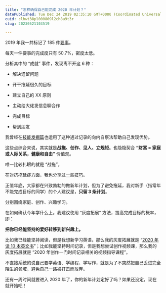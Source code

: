 ```yaml
---
title: "怎样确保自己能完成 2020 年计划？"
datePublished: Tue Dec 24 2019 02:35:10 GMT+0000 (Coordinated Universal Time)
cuid: clhwt38pl000809l2ch8u9t3r
slug: 20230521103519

---
```


2019 年我一共标记了 185 件[要事](http://mp.weixin.qq.com/s?__biz=MzI3MzU5MDA1OQ==&mid=2247485843&idx=1&sn=0aba6abf0fb296ace0edbcfe3a8563d1&chksm=eb21bbd7dc5632c1c47c76bfed522495b7e8dca332a332656cf3567096869bf0689853e783c9&scene=21#wechat_redirect)。

每天一件要事的完成度只有 50.7%，密度太低。

分析其中的 “成就” 事件，发现离不开这 6 种：

* 解决遗留问题
    
* 开干拖延很久的目标
    
* 建立自己的 XX 原则
    
* 主动给大佬发信息聊合作
    
* 完成目标
    
* 帮到朋友
    

我曾经在[技能发掘篇](http://mp.weixin.qq.com/s?__biz=MzI3MzU5MDA1OQ==&mid=2247485544&idx=1&sn=cdef74301de117579e7600b91a8f18cc&chksm=eb21ba2cdc56333a8a0c9f7ebb9c82c1a98907e6fdf4037496a673241402aeb3a25f8fac4363&scene=21#wechat_redirect)也运用了这种通过记录的向内自察法帮助自己发现优势。

这些点综合来说，其实就是**战拖、创作、见人、立规矩**。也隐隐契合 **“财富 = 家庭或人际关系，健康和自由”** 价值观。

唯一比较扎眼的就是 “战拖”。

在对抗拖延症方面，我也分享过[一些技巧](http://mp.weixin.qq.com/s?__biz=MzI3MzU5MDA1OQ==&mid=2247485294&idx=1&sn=d4fd61473a49de8ee414a3cb2cd9194a&chksm=eb21b52adc563c3c9948a775d6893a0a825464902f18475fdbd3068ff08398a707ba2d6e1b87&scene=21#wechat_redirect)。

正值年底，大家都在兴致勃勃的做新年计划，但为了避免拖延，我对新手（指常年不能完成目标的同学）的个人建议是，**只留 3 条计划**。

分别围绕家庭、创作、兴趣学习。

在如何确认今年学什么上，我建议使用 “灰度拓展” 方法，提高完成目标的概率，即：

**把你已经能坚持的爱好转移到新兴趣上。**

比如我已经能坚持阅读，但是我想新学习英语，那么我的灰度拓展就是 “[2020 年读 10 本英文书](http://mp.weixin.qq.com/s?__biz=MzI3MzU5MDA1OQ==&mid=2247485890&idx=1&sn=75b8c5b2126e72c44cc262b84f22dcab&chksm=eb21bb86dc563290614e24caac6d964e5ddcfbf65126de2de47add423170eaa9ed2d4ba7f11d&scene=21#wechat_redirect)”；比如我能坚持时间记录，但是我想尝试创作视频课，那么我的灰度拓展就是 “2020 年创作一门时间记录相关的视频指导课程”。

不直接系统的说自己要学英语、学编程、学写作，就是为了不突然把自己丢进完全陌生的领域，避免自己一路被打击而放弃。

还有一周时间就要进入 2020 年了，你的新年计划定好了吗？如果还没定，现在就开始吧！